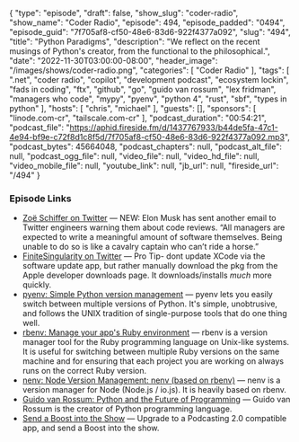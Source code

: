 {
  "type": "episode",
  "draft": false,
  "show_slug": "coder-radio",
  "show_name": "Coder Radio",
  "episode": 494,
  "episode_padded": "0494",
  "episode_guid": "7f705af8-cf50-48e6-83d6-922f4377a092",
  "slug": "494",
  "title": "Python Paradigms",
  "description": "We reflect on the recent musings of Python's creator, from the functional to the philosophical.",
  "date": "2022-11-30T03:00:00-08:00",
  "header_image": "/images/shows/coder-radio.png",
  "categories": [
    "Coder Radio"
  ],
  "tags": [
    ".net",
    "coder radio",
    "copilot",
    "development podcast",
    "ecosystem lockin",
    "fads in coding",
    "ftx",
    "github",
    "go",
    "guido van rossum",
    "lex fridman",
    "managers who code",
    "mypy",
    "pyenv",
    "python 4",
    "rust",
    "sbf",
    "types in python"
  ],
  "hosts": [
    "chris",
    "michael"
  ],
  "guests": [],
  "sponsors": [
    "linode.com-cr",
    "tailscale.com-cr"
  ],
  "podcast_duration": "00:54:21",
  "podcast_file": "https://aphid.fireside.fm/d/1437767933/b44de5fa-47c1-4e94-bf9e-c72f8d1c8f5d/7f705af8-cf50-48e6-83d6-922f4377a092.mp3",
  "podcast_bytes": 45664048,
  "podcast_chapters": null,
  "podcast_alt_file": null,
  "podcast_ogg_file": null,
  "video_file": null,
  "video_hd_file": null,
  "video_mobile_file": null,
  "youtube_link": null,
  "jb_url": null,
  "fireside_url": "/494"
}


### Episode Links

  * [Zoë Schiffer on Twitter](https://twitter.com/ZoeSchiffer/status/1597213388681011200 "Zoë Schiffer on Twitter") — NEW: Elon Musk has sent another email to Twitter engineers warning them about code reviews. “All managers are expected to write a meaningful amount of software themselves. Being unable to do so is like a cavalry captain who can’t ride a horse.”
  * [FiniteSingularity on Twitter](https://twitter.com/finitesingulrty/status/1596900597298786304?s=46&t=1NbrB6pe5PuC77EG2C2pvQ "FiniteSingularity on Twitter") — Pro Tip- dont update XCode via the software update app, but rather manually download the pkg from the Apple developer downloads page. It downloads/installs *much* more quickly.
  * [pyenv: Simple Python version management](https://github.com/pyenv/pyenv "pyenv: Simple Python version management") — pyenv lets you easily switch between multiple versions of Python. It's simple, unobtrusive, and follows the UNIX tradition of single-purpose tools that do one thing well.
  * [rbenv: Manage your app's Ruby environment](https://github.com/rbenv/rbenv "rbenv: Manage your app's Ruby environment") — rbenv is a version manager tool for the Ruby programming language on Unix-like systems. It is useful for switching between multiple Ruby versions on the same machine and for ensuring that each project you are working on always runs on the correct Ruby version.
  * [nenv: Node Version Management: nenv (based on rbenv)](https://github.com/ryuone/nenv "nenv: Node Version Management: nenv \(based on rbenv\)") — nenv is a version manager for Node (Node.js / io.js). It is heavily based on rbenv.
  * [Guido van Rossum: Python and the Future of Programming](https://www.youtube.com/watch?v=-DVyjdw4t9I "Guido van Rossum: Python and the Future of Programming") — Guido van Rossum is the creator of Python programming language.
  * [Send a Boost into the Show](https://podcastindex.org/apps?appTypes=app&elements=Value "Send a Boost into the Show") — Upgrade to a Podcasting 2.0 compatible app, and send a Boost into the show.


